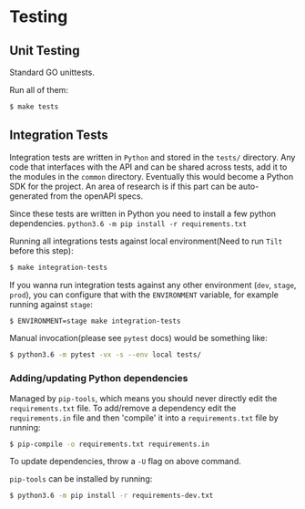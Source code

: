 # Testing

## Unit Testing
Standard GO unittests.

Run all of them:
```bash
$ make tests
```

## Integration Tests
Integration tests are written in `Python` and stored in the `tests/` directory.
Any code that interfaces with the API and can be shared across tests, add it to the modules in
the `common` directory. Eventually this would become a Python SDK for the
project. An area of research is if this part can be auto-generated from the
openAPI specs.

Since these tests are written in Python you need to install a few python
dependencies. `python3.6 -m pip install -r requirements.txt`

Running all integrations tests against local environment(Need to run `Tilt`
before this step):

```bash
$ make integration-tests
```

If you wanna run integration tests against any other environment (`dev`,
`stage`, `prod`), you can configure that with the `ENVIRONMENT` variable, for example running against `stage`:

```bash
$ ENVIRONMENT=stage make integration-tests
```

Manual invocation(please see `pytest` docs) would be something like:

```bash
$ python3.6 -m pytest -vx -s --env local tests/
```

### Adding/updating Python dependencies
Managed by `pip-tools`, which means you should never directly edit the
`requirements.txt` file. To add/remove a dependency edit the
`requirements.in` file and then 'compile' it into a `requirements.txt` file by
running:

```bash
$ pip-compile -o requirements.txt requirements.in
```

To update dependencies, throw a `-U` flag on above command.

`pip-tools` can be installed by running:

```bash
$ python3.6 -m pip install -r requirements-dev.txt
```

